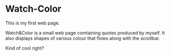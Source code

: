 # Watch-Color
This is my first web page.

Watch&Color is a small web page comtaining quotes produced by myself. It also displays shapes of various colour that flows along with the scrollbar.

Kind of cool right?